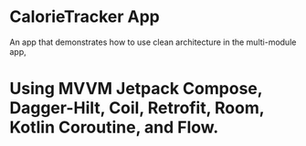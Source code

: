 # CalorieTracker App
An app that demonstrates how to use clean architecture in the multi-module app,
# Using MVVM Jetpack Compose, Dagger-Hilt, Coil, Retrofit, Room, Kotlin Coroutine, and Flow.
